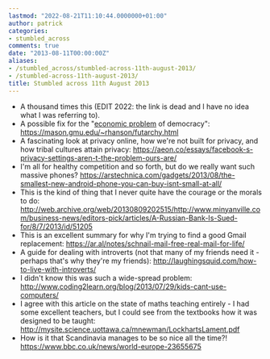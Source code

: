 ```yaml
---
lastmod: "2022-08-21T11:10:44.0000000+01:00"
author: patrick
categories:
- stumbled_across
comments: true
date: "2013-08-11T00:00:00Z"
aliases:
- /stumbled_across/stumbled-across-11th-august-2013/
- /stumbled-across-11th-august-2013/
title: Stumbled across 11th August 2013
---
```

*   A thousand times this (EDIT 2022: the link is dead and I have no idea what I was referring to).
*   A possible fix for the "[economic problem][1] of democracy": <https://mason.gmu.edu/~rhanson/futarchy.html>
*   A fascinating look at privacy online, how we're not built for privacy, and how tribal cultures attain privacy: <https://aeon.co/essays/facebook-s-privacy-settings-aren-t-the-problem-ours-are/>
*   I'm all for healthy competition and so forth, but do we really want such massive phones? <https://arstechnica.com/gadgets/2013/08/the-smallest-new-android-phone-you-can-buy-isnt-small-at-all/>
*   This is the kind of thing that I never quite have the courage or the morals to do: <http://web.archive.org/web/20130809202515/http://www.minyanville.com/business-news/editors-pick/articles/A-Russian-Bank-Is-Sued-for/8/7/2013/id/51205>
*   This is an excellent summary for why I'm trying to find a good Gmail replacement: <https://ar.al/notes/schnail-mail-free-real-mail-for-life/>
*   A guide for dealing with introverts (not that many of my friends need it - perhaps that's why they're my friends): <http://laughingsquid.com/how-to-live-with-introverts/>
*   I didn't know this was such a wide-spread problem: <http://www.coding2learn.org/blog/2013/07/29/kids-cant-use-computers/>
*   I agree with this article on the state of maths teaching entirely - I had some excellent teachers, but I could see from the textbooks how it was designed to be taught: <http://mysite.science.uottawa.ca/mnewman/LockhartsLament.pdf>
*   How is it that Scandinavia manages to be so nice all the time?! <https://www.bbc.co.uk/news/world-europe-23655675>

 [1]: https://en.wikipedia.org/wiki/Criticism_of_democracy#Economic_criticisms
